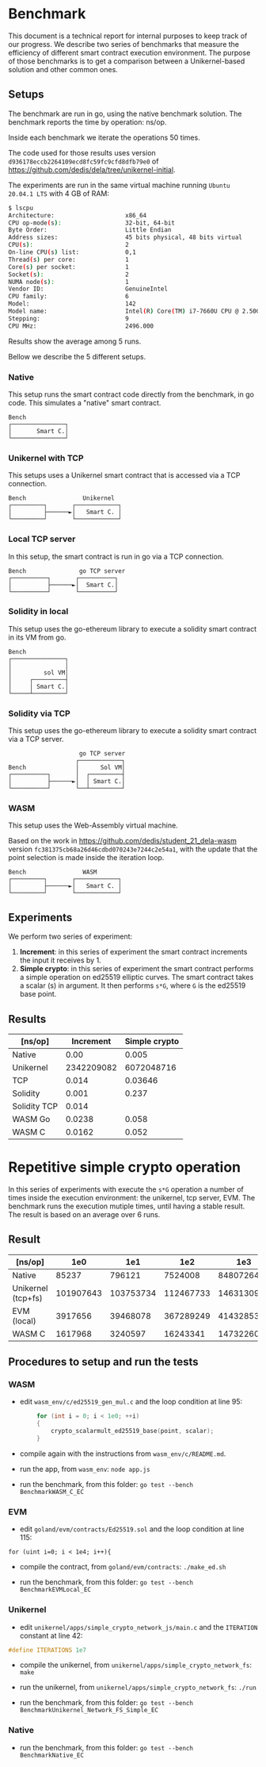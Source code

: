 # Benchmark

This document is a technical report for internal purposes to keep track of our
progress. We describe two series of benchmarks that measure the efficiency of
different smart contract execution environment. The purpose of those benchmarks
is to get a comparison between a Unikernel-based solution and other common ones.

## Setups

The benchmark are run in go, using the native benchmark solution. The benchmark
reports the time by operation: ns/op.

Inside each benchmark we iterate the operations 50 times.

The code used for those results uses version
`d936178eccb2264109ecd8fc59fc9cfd8dfb79e0` of
https://github.com/dedis/dela/tree/unikernel-initial.

The experiments are run in the same virtual machine running `Ubuntu 20.04.1
LTS` with 4 GB of RAM:

```bash
$ lscpu
Architecture:                    x86_64
CPU op-mode(s):                  32-bit, 64-bit
Byte Order:                      Little Endian
Address sizes:                   45 bits physical, 48 bits virtual
CPU(s):                          2
On-line CPU(s) list:             0,1
Thread(s) per core:              1
Core(s) per socket:              1
Socket(s):                       2
NUMA node(s):                    1
Vendor ID:                       GenuineIntel
CPU family:                      6
Model:                           142
Model name:                      Intel(R) Core(TM) i7-7660U CPU @ 2.50GHz
Stepping:                        9
CPU MHz:                         2496.000
```

Results show the average among 5 runs.

Bellow we describe the 5 different setups.

### Native

This setup runs the smart contract code directly from the benchmark, in go
code. This simulates a "native" smart contract.

```
Bench
┌───────────────┐
│       Smart C.│
└───────────────┘
```

### Unikernel with TCP

This setups uses a Unikernel smart contract that is accessed via a TCP
connection.

```
Bench                Unikernel
┌─────────┐       ┌────────────┐
│         ├──────►│   Smart C. │
└─────────┘       └────────────┘
```

### Local TCP server

In this setup, the smart contract is run in go via a TCP connection.

```
Bench               go TCP server
┌──────────┐       ┌──────────┐
│          ├──────►│  Smart C.│
└──────────┘       └──────────┘
```

### Solidity in local

This setup uses the go-ethereum library to execute a solidity smart contract in
its VM from go.

```
Bench
┌───────────────┐
│               │
│         sol VM│
│     ┌─────────┤
│     │ Smart C.│
└─────┴─────────┘
 ```

### Solidity via TCP

This setup uses the go-ethereum library to execute a solidity smart contract via
a TCP server.

```
                    go TCP server
                   ┌────────────┐
Bench              │      Sol VM│
┌──────────┐       │  ┌─────────┤
│          ├──────►│  │ Smart C.│
└──────────┘       └──┴─────────┘
```

### WASM

This setup uses the Web-Assembly virtual machine.

Based on the work in https://github.com/dedis/student_21_dela-wasm version
`fc381375cb68a26d46cdbd070243e7244c2e54a1`, with the update that the point
selection is made inside the iteration loop.

```
Bench                WASM
┌─────────┐       ┌────────────┐
│         ├──────►│   Smart C. │
└─────────┘       └────────────┘
```

## Experiments

We perform two series of experiment:

1. **Increment**: in this series of experiment the smart contract increments
   the input it receives by 1.
2. **Simple crypto**: in this series of experiment the smart contract performs a
   simple operation on ed25519 elliptic curves. The smart contract takes a
   scalar (s) in argument. It then performs `s*G`, where `G` is the ed25519 base
   point.

## Results

|   [ns/op]    |Increment  |Simple crypto|
|--------------|-----------|-------------|
| Native       |0.00       |0.005        |
| Unikernel    |2342209082 |6072048716   |
| TCP          |0.014      |0.03646      |
| Solidity     |0.001      |0.237        |
| Solidity TCP |0.014      |             |
| WASM Go      |0.0238     |0.058        |
| WASM C       |0.0162     |0.052        |

# Repetitive simple crypto operation

In this series of experiments with execute the `s*G` operation a number of times
inside the execution environment: the unikernel, tcp server, EVM. The benchmark
runs the execution mutiple times, until having a stable result. The result is
based on an average over 6 runs.

## Result

| [ns/op]            | 1e0       | 1e1        | 1e2       | 1e3         | 1e4        | 1e5         | 1e6          |
|--------------------|-----------|------------|-----------|------------|------------|-------------|--------------|
| Native             | 85237     | 796121     | 7524008   | 84807264   | 754702346  | 7688306495  | 84108037580  |
| Unikernel (tcp+fs) | 101907643 | 103753734  | 112467733 | 146313097  | 340759106  | 2314039681  | 26744189506  |
| EVM (local)        | 3917656   | 39468078   | 367289249 | 4143285328 | OOM        |             |              |
| WASM C             | 1617968   | 3240597    | 16243341  | 147322609  | 1404344166 | 14450936473 | 177133558246 |

## Procedures to setup and run the tests

### WASM

- edit `wasm_env/c/ed25519_gen_mul.c` and the loop condition at line 95:

```c
        for (int i = 0; i < 1e0; ++i)
        {
            crypto_scalarmult_ed25519_base(point, scalar);
        }
```

- compile again with the instructions from `wasm_env/c/README.md`.

- run the app, from `wasm_env`: `node app.js`

- run the benchmark, from this folder: `go test --bench BenchmarkWASM_C_EC`

### EVM

- edit `goland/evm/contracts/Ed25519.sol` and the loop condition at line 115:

```sol
for (uint i=0; i < 1e4; i++){
```

- compile the contract, from `goland/evm/contracts`: `./make_ed.sh`

- run the benchmark, from this folder: `go test --bench BenchmarkEVMLocal_EC`

### Unikernel

- edit `unikernel/apps/simple_crypto_network_js/main.c` and the `ITERATION`
  constant at line 42:

```c
#define ITERATIONS 1e7
```

- compile the unikernel, from `unikernel/apps/simple_crypto_network_fs`: `make`

- run the unikernel, from `unikernel/apps/simple_crypto_network_fs`: `./run`

- run the benchmark, from this folder: `go test --bench BenchmarkUnikernel_Network_FS_Simple_EC`

### Native

- run the benchmark, from this folder: `go test --bench BenchmarkNative_EC`